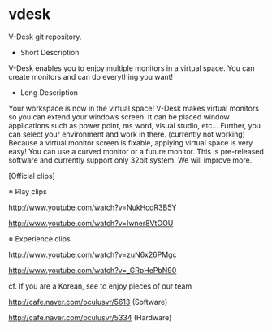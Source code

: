 vdesk
=====

V-Desk git repository.


* Short Description

 V-Desk enables you to enjoy multiple monitors in a virtual space. You can create monitors and can do everything you want!

* Long Description

 Your workspace is now in the virtual space!
 V-Desk makes virtual monitors so you can extend your windows screen.
 It can be placed window applications such as power point, ms word, visual studio, etc...
 Further, you can select your environment and work in there. (currently not working)
 Because a virtual monitor screen is fixable, applying virtual space is very easy!
 You can use a curved monitor or a future monitor.
 This is pre-released software and currently support only 32bit system. We will improve more.
 
 
 
 
 [Official clips]
 
 
  ※ Play clips
  
  http://www.youtube.com/watch?v=NukHcdR3B5Y
  
  http://www.youtube.com/watch?v=Iwner8VtOOU
  
  
  ※ Experience clips
  
  http://www.youtube.com/watch?v=zuN6x26PMgc
  
  http://www.youtube.com/watch?v=_GRpHePbN90



  cf. If you are a Korean, see to enjoy pieces of our team
  
  http://cafe.naver.com/oculusvr/5613 (Software)
  
  http://cafe.naver.com/oculusvr/5334 (Hardware)
  
